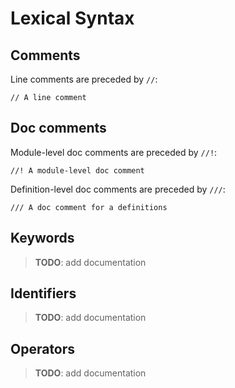 # Lexical Syntax

## Comments

Line comments are preceded by `//`:

```fathom
// A line comment
```

## Doc comments

Module-level doc comments are preceded by `//!`:

```fathom
//! A module-level doc comment
```

Definition-level doc comments are preceded by `///`:

```fathom
/// A doc comment for a definitions
```

## Keywords

> **TODO**: add documentation

## Identifiers

> **TODO**: add documentation

## Operators

> **TODO**: add documentation
